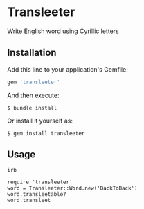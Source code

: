 # Transleeter

Write English word using Cyrillic letters

## Installation

Add this line to your application's Gemfile:

```ruby
gem 'transleeter'
```

And then execute:

    $ bundle install

Or install it yourself as:

    $ gem install transleeter

## Usage

`irb`
```
require 'transleeter'
word = Transleeter::Word.new('BackToBack')
word.transleetable?
word.transleet
```
